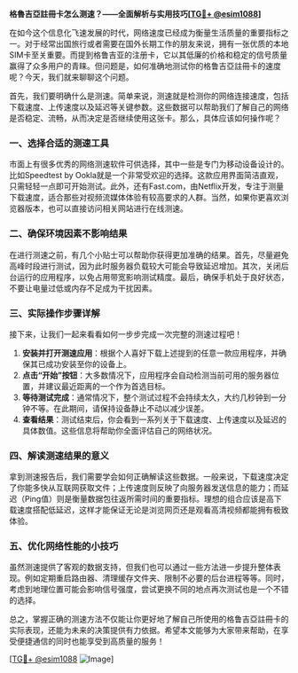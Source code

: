 **格魯吉亞註冊卡怎么测速？——全面解析与实用技巧[[TG💪+ @esim1088](https://t.me/s/esim1088)]**

在如今这个信息化飞速发展的时代，网络速度已经成为衡量生活质量的重要指标之一。对于经常出国旅行或者需要在国外长期工作的朋友来说，拥有一张优质的本地SIM卡至关重要。而提到格鲁吉亚的注册卡，它以其低廉的价格和稳定的信号质量赢得了众多用户的青睐。但问题是，如何准确地测试你的格鲁吉亞註冊卡的速度呢？今天，我们就来聊聊这个问题。

首先，我们要明确什么是测速。简单来说，测速就是检测你的网络连接速度，包括下载速度、上传速度以及延迟等关键参数。这些数据可以帮助我们了解自己的网络是否稳定、流畅，从而决定是否继续使用这张卡。那么，具体应该如何操作呢？

### 一、选择合适的测速工具

市面上有很多优秀的网络测速软件可供选择，其中一些是专门为移动设备设计的。比如Speedtest by Ookla就是一个非常受欢迎的选择。这款应用界面简洁直观，只需轻轻一点即可开始测试。此外，还有Fast.com，由Netflix开发，专注于测量下载速度，适合那些对视频流媒体体验有较高要求的人群。当然，如果你更喜欢浏览器版本，也可以直接访问相关网站进行在线测速。

### 二、确保环境因素不影响结果

在进行测速之前，有几个小贴士可以帮助你获得更加准确的结果。首先，尽量避免高峰时段进行测试，因为此时服务器负载较大可能会导致延迟增加。其次，关闭后台运行的应用程序，以免占用带宽影响测试精度。最后，确保手机处于良好状态，不要让电量过低或内存不足成为干扰因素。

### 三、实际操作步骤详解

接下来，让我们一起来看看如何一步步完成一次完整的测速过程吧！

1. **安装并打开测速应用**：根据个人喜好下载上述提到的任意一款应用程序，并确保其已成功安装至你的设备上。
2. **点击“开始”按钮**：大多数情况下，应用程序会自动检测当前可用的服务器位置，并建议最近距离的一个作为首选目标。
3. **等待测试完成**：通常情况下，整个测试过程不会持续太久，大约几秒钟到一分钟不等。在此期间，请保持设备静止不动以减少误差。
4. **查看结果**：测试结束后，你会看到一系列关于下载速度、上传速度以及延迟的具体数值。这些信息将帮助你全面评估自己的网络状况。

### 四、解读测速结果的意义

拿到测速报告后，我们需要学会如何正确解读这些数据。一般来说，下载速度决定了你能多快从互联网获取文件；上传速度则反映了向服务器发送信息的能力；而延迟（Ping值）则是衡量数据包往返所需时间的重要指标。理想的组合应该是高下载速度搭配低延迟，这样才能保证无论是浏览网页还是观看高清视频都能拥有极致体验。

### 五、优化网络性能的小技巧

虽然测速提供了客观的数据支持，但我们也可以通过一些方法进一步提升整体表现。例如定期重启路由器、清理缓存文件夹、限制不必要的后台进程等等。同时，考虑到地理位置可能会影响信号强度，尝试更换不同的地点再次测试也是一个不错的选择。

总之，掌握正确的测速方法不仅能让你更好地了解自己所使用的格鲁吉亞註冊卡的实际表现，还能为未来的决策提供有力依据。希望本文能够为大家带来帮助，在享受便捷通信的同时也能享受到高质量的服务！

[[TG💪+ @esim1088](https://t.me/s/esim1088) ![Image](https://i.postimg.cc/4NQfJmqS/Snipaste-2025-05-13-00-14-12.png)]